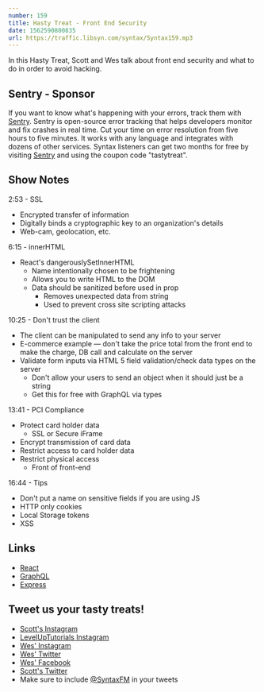```yaml
---
number: 159
title: Hasty Treat - Front End Security
date: 1562590800835
url: https://traffic.libsyn.com/syntax/Syntax159.mp3
---
```


In this Hasty Treat, Scott and Wes talk about front end security and what to do in order to avoid hacking.

## Sentry - Sponsor

If you want to know what's happening with your errors, track them with [Sentry](https://sentry.io/). Sentry is open-source error tracking that helps developers monitor and fix crashes in real time. Cut your time on error resolution from five hours to five minutes. It works with any language and integrates with dozens of other services. Syntax listeners can get two months for free by visiting [Sentry](https://sentry.io/) and using the coupon code "tastytreat".

## Show Notes

2:53 - SSL

* Encrypted transfer of information
* Digitally binds a cryptographic key to an organization's details
* Web-cam, geolocation, etc.

6:15 - innerHTML 

* React's dangerouslySetInnerHTML
	* Name intentionally chosen to be frightening
	* Allows you to write HTML to the DOM
	* Data should be sanitized before used in prop
        * Removes unexpected data from string
        * Used to prevent cross site scripting attacks

10:25 - Don't trust the client

* The client can be manipulated to send any info to your server
* E-commerce example — don't take the price total from the front end to make the charge, DB call and calculate on the server
* Validate form inputs via HTML 5 field validation/check data types on the server
    * Don't allow your users to send an object when it should just be a string
    * Get this for free with GraphQL via types

13:41 - PCI Compliance

* Protect card holder data
    * SSL or Secure iFrame
* Encrypt transmission of card data
* Restrict access to card holder data
* Restrict physical access
    * Front of front-end

 16:44 - Tips

* Don't put a name on sensitive fields if you are using JS
* HTTP only cookies
* Local Storage tokens
* XSS

## Links
* [React](https://reactjs.org/)
* [GraphQL](https://graphql.org/)
* [Express](https://expressjs.com/)

## Tweet us your tasty treats!
* [Scott's Instagram](https://www.instagram.com/stolinski/)
* [LevelUpTutorials Instagram](https://www.instagram.com/LevelUpTutorials/)
* [Wes' Instagram](https://www.instagram.com/wesbos/)
* [Wes' Twitter](https://twitter.com/wesbos)
* [Wes' Facebook](https://www.facebook.com/wesbos.developer)
* [Scott's Twitter](https://twitter.com/stolinski)
* Make sure to include [@SyntaxFM](https://twitter.com/SyntaxFM) in your tweets
